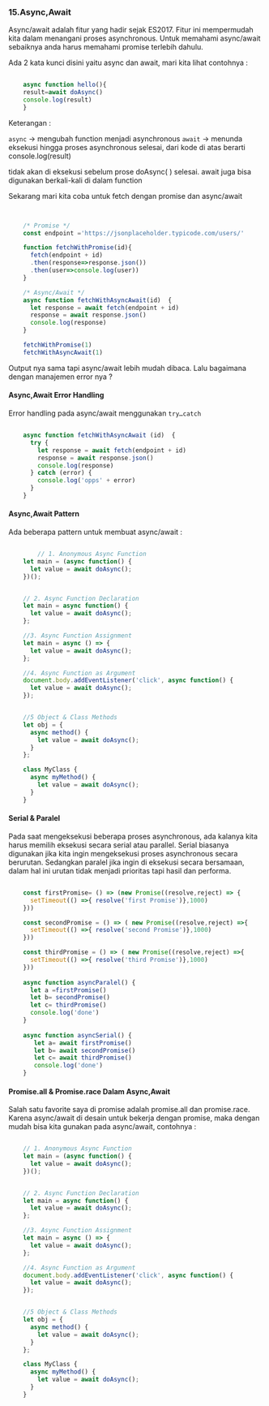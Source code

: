 ### 15.Async,Await

Async/await adalah fitur yang hadir sejak ES2017. Fitur ini mempermudah kita dalam menangani proses asynchronous. Untuk memahami async/await sebaiknya anda harus memahami promise terlebih dahulu.

Ada 2 kata kunci disini yaitu async dan await, mari kita lihat contohnya :

```javascript

	async function hello(){
	result=await doAsync()
	console.log(result)
	}

```
Keterangan :

`async` → mengubah function menjadi asynchronous
`await` → menunda eksekusi hingga proses asynchronous selesai, dari kode di atas berarti console.log(result)

tidak akan di eksekusi sebelum prose doAsync( ) selesai. await juga bisa digunakan berkali-kali di dalam function

Sekarang mari kita coba untuk fetch dengan promise dan async/await

```javascript

		
	/* Promise */
	const endpoint ='https://jsonplaceholder.typicode.com/users/'

	function fetchWithPromise(id){
	  fetch(endpoint + id)
	  .then(response=>response.json())
	  .then(user=>console.log(user))
	}

	/* Async/Await */
	async function fetchWithAsyncAwait(id)  {
	  let response = await fetch(endpoint + id)
	  response = await response.json()
	  console.log(response)
	}

	fetchWithPromise(1) 
	fetchWithAsyncAwait(1)

```

Output nya sama tapi async/await lebih mudah dibaca. Lalu bagaimana dengan manajemen error nya ?

#### Async,Await Error Handling

Error handling pada async/await menggunakan `try…catch`

```javascript

	async function fetchWithAsyncAwait (id)  {
	  try {
	    let response = await fetch(endpoint + id)
	    response = await response.json()
	    console.log(response)
	  } catch (error) {
	    console.log('opps' + error)
	  }
	}

```

#### Async,Await Pattern

Ada beberapa pattern untuk membuat async/await :

```javascript

		// 1. Anonymous Async Function
	let main = (async function() {
	  let value = await doAsync();
	})();


	// 2. Async Function Declaration
	let main = async function() {
	  let value = await doAsync();
	};

	//3. Async Function Assignment
	let main = async () => {
	  let value = await doAsync();
	};

	//4. Async Function as Argument
	document.body.addEventListener('click', async function() {
	  let value = await doAsync();
	});


	//5 Object & Class Methods
	let obj = {
	  async method() {
	    let value = await doAsync();
	  }
	};

	class MyClass {
	  async myMethod() {
	    let value = await doAsync();
	  }
	}

```

#### Serial & Paralel

Pada saat mengeksekusi beberapa proses asynchronous, ada kalanya kita harus memilih eksekusi secara serial atau parallel. Serial biasanya digunakan jika kita ingin mengeksekusi proses asynchronous secara berurutan. Sedangkan paralel jika ingin di eksekusi secara bersamaan, dalam hal ini urutan tidak menjadi prioritas tapi hasil dan performa.

```javascript

	const firstPromise= () => (new Promise((resolve,reject) => {
	  setTimeout(() =>{ resolve('first Promise')},1000) 
	}))

	const secondPromise = () => ( new Promise((resolve,reject) =>{
	  setTimeout(() =>{ resolve('second Promise')},1000) 
	}))

	const thirdPromise = () => ( new Promise((resolve,reject) =>{
	  setTimeout(() =>{ resolve('third Promise')},1000) 
	}))
	 
	async function asyncParalel() {
	  let a =firstPromise()
	  let b= secondPromise()
	  let c= thirdPromise()
	  console.log('done')
	}
	 
	async function asyncSerial() {
	   let a= await firstPromise()
	   let b= await secondPromise()
	   let c= await thirdPromise()
	   console.log('done')
	}

```

#### Promise.all & Promise.race Dalam Async,Await

Salah satu favorite saya di promise adalah promise.all dan promise.race. Karena async/await di desain untuk bekerja dengan promise, maka dengan mudah bisa kita gunakan pada async/await, contohnya :

```javascript

	// 1. Anonymous Async Function
	let main = (async function() {
	  let value = await doAsync();
	})();


	// 2. Async Function Declaration
	let main = async function() {
	  let value = await doAsync();
	};

	//3. Async Function Assignment
	let main = async () => {
	  let value = await doAsync();
	};

	//4. Async Function as Argument
	document.body.addEventListener('click', async function() {
	  let value = await doAsync();
	});


	//5 Object & Class Methods
	let obj = {
	  async method() {
	    let value = await doAsync();
	  }
	};

	class MyClass {
	  async myMethod() {
	    let value = await doAsync();
	  }
	}


```